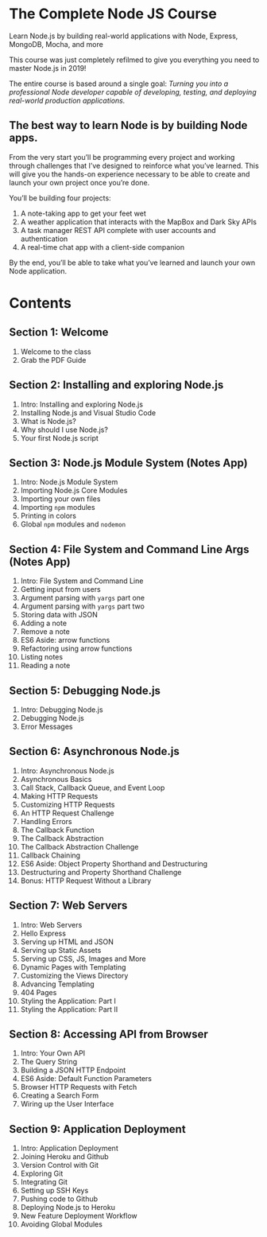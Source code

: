 # The Complete Node JS Course

Learn Node.js by building real-world applications with Node, Express, MongoDB, Mocha, and more

This course was just completely refilmed to give you everything you need to master Node.js in 2019!

The entire course is based around a single goal: _Turning you into a professional Node developer capable of developing, testing, and deploying real-world production applications._

## The best way to learn Node is by building Node apps.

From the very start you’ll be programming every project and working through challenges that I’ve designed to reinforce what you’ve learned. This will give you the hands-on experience necessary to be able to create and launch your own project once you’re done.

You’ll be building four projects:

1. A note-taking app to get your feet wet
2. A weather application that interacts with the MapBox and Dark Sky APIs
3. A task manager REST API complete with user accounts and authentication
4. A real-time chat app with a client-side companion

By the end, you’ll be able to take what you’ve learned and launch your own Node application.

# Contents

## Section 1: Welcome
1. Welcome to the class
2. Grab the PDF Guide

## Section 2: Installing and exploring Node.js
1. Intro: Installing and exploring Node.js
2. Installing Node.js and Visual Studio Code
3. What is Node.js?
4. Why should I use Node.js?
5. Your first Node.js script

## Section 3: Node.js Module System (Notes App)
1. Intro: Node.js Module System
2. Importing Node.js Core Modules
3. Importing your own files
4. Importing `npm` modules
5. Printing in colors
6. Global `npm` modules and `nodemon`

## Section 4: File System and Command Line Args (Notes App)
1. Intro: File System and Command Line
2. Getting input from users
3. Argument parsing with `yargs` part one
4. Argument parsing with `yargs` part two
5. Storing data with JSON
6. Adding a note
7. Remove a note
8. ES6 Aside: arrow functions
9. Refactoring using arrow functions
10. Listing notes
11. Reading a note

## Section 5: Debugging Node.js
1. Intro: Debugging Node.js
2. Debugging Node.js
3. Error Messages

## Section 6: Asynchronous Node.js
1. Intro: Asynchronous Node.js
2. Asynchronous Basics
3. Call Stack, Callback Queue, and Event Loop
4. Making HTTP Requests
5. Customizing HTTP Requests
6. An HTTP Request Challenge
7. Handling Errors
8. The Callback Function
9. The Callback Abstraction
10. The Callback Abstraction Challenge
11. Callback Chaining
12. ES6 Aside: Object Property Shorthand and Destructuring
13. Destructuring and Property Shorthand Challenge
14. Bonus: HTTP Request Without a Library

## Section 7: Web Servers
1. Intro: Web Servers
2. Hello Express
3. Serving up HTML and JSON
4. Serving up Static Assets
5. Serving up CSS, JS, Images and More
6. Dynamic Pages with Templating
7. Customizing the Views Directory
8. Advancing Templating
9. 404 Pages
10. Styling the Application: Part I
11. Styling the Application: Part II

## Section 8: Accessing API from Browser
1. Intro: Your Own API
2. The Query String
3. Building a JSON HTTP Endpoint
4. ES6 Aside: Default Function Parameters
5. Browser HTTP Requests with Fetch
6. Creating a Search Form
7. Wiring up the User Interface

## Section 9: Application Deployment
1. Intro: Application Deployment
2. Joining Heroku and Github
3. Version Control with Git
4. Exploring Git
5. Integrating Git
6. Setting up SSH Keys
7. Pushing code to Github
8. Deploying Node.js to Heroku
9. New Feature Deployment Workflow
10. Avoiding Global Modules
